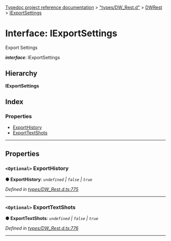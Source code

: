 [Typedoc project reference documentation](../README.md) > ["types/DW_Rest.d"](../modules/_types_dw_rest_d_.md) > [DWRest](../modules/_types_dw_rest_d_.dwrest.md) > [IExportSettings](../interfaces/_types_dw_rest_d_.dwrest.iexportsettings.md)

# Interface: IExportSettings

Export Settings

*__interface__*: IExportSettings

## Hierarchy

**IExportSettings**

## Index

### Properties

* [ExportHistory](_types_dw_rest_d_.dwrest.iexportsettings.md#exporthistory)
* [ExportTextShots](_types_dw_rest_d_.dwrest.iexportsettings.md#exporttextshots)

---

## Properties

<a id="exporthistory"></a>

### `<Optional>` ExportHistory

**● ExportHistory**: *`undefined` \| `false` \| `true`*

*Defined in [types/DW_Rest.d.ts:775](https://github.com/DocuWare/REST-Sample-TS/blob/a4697e2/src/types/DW_Rest.d.ts#L775)*

___
<a id="exporttextshots"></a>

### `<Optional>` ExportTextShots

**● ExportTextShots**: *`undefined` \| `false` \| `true`*

*Defined in [types/DW_Rest.d.ts:776](https://github.com/DocuWare/REST-Sample-TS/blob/a4697e2/src/types/DW_Rest.d.ts#L776)*

___

